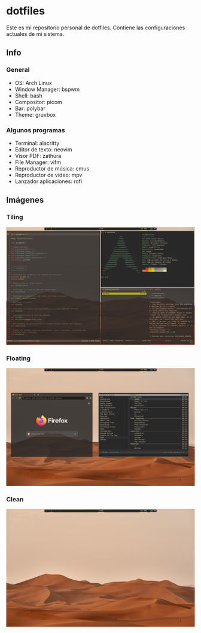 # dotfiles
Este es mi repositorio personal de dotfiles. Contiene las configuraciones actuales de mi sistema.

## Info

### General
- OS: Arch Linux
- Window Manager: bspwm
- Shell: bash
- Compositor: picom
- Bar: polybar
- Theme: gruvbox

### Algunos programas
- Terminal: alacritty
- Editor de texto: neovim
- Visor PDF: zathura
- File Manager: vifm
- Reproductor de música: cmus
- Reproductor de video: mpv
- Lanzador aplicaciones: rofi


## Imágenes

### Tiling
<img src="screenshots/tiled.png" alt="Tiling" >

### Floating
<img src="screenshots/floating.png" alt="Floating" >

### Clean
<img src="screenshots/clean.png" alt="Clean" >
